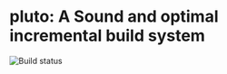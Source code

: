 # pluto: A Sound and optimal incremental build system

![Build status](https://travis-ci.org/pluto-build/pluto.svg?branch=master)
